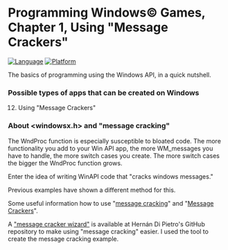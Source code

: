# Programming Windows© Games, Chapter 1, Using "Message Crackers"
[![Language](https://img.shields.io/badge/Language%20-C++-blue.svg)](https://github.com/GeorgePimpleton/Win32-games/)
[![Platform](https://img.shields.io/badge/Platform%20-Win32-blue.svg)](https://github.com/GeorgePimpleton/Win32-games/)

The basics of programming using the Windows API, in a quick nutshell.  

### Possible types of apps that can be created on Windows
12. Using "Message Crackers"

### About <windowsx.h> and "message cracking"
The WndProc function is especially susceptible to bloated code.  The more functionality you add to your Win API app, the more WM_messages you have to handle, the more switch cases you create.  The more switch cases the bigger the  WndProc function grows.

Enter the idea of writing WinAPI code that "cracks windows messages."

Previous examples have shown a different method for this.

Some useful information how to use "[message cracking](https://www.codeproject.com/Articles/4948/Message-Cracker-Wizard-for-Win-SDK-Developers)" and "[Message Crackers](https://flylib.com/books/en/4.419.1.188/1/)".

A ["message cracker wizard"](https://github.com/hernandp/MessageCrackerWizard) is available at Hernán Di Pietro's GitHub repository to make using "message cracking" easier.  I used the tool to create the message cracking example.
